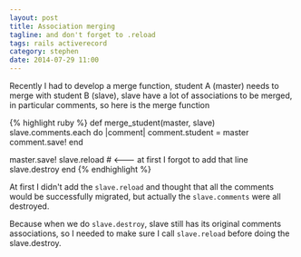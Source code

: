 ```yaml
---
layout: post
title: Association merging
tagline: and don't forget to .reload
tags: rails activerecord
category: stephen
date: 2014-07-29 11:00
---
```

Recently I had to develop a merge function, student A (master) needs to merge
with student B (slave), slave have a lot of associations to be merged, in particular
comments, so here is the merge function

{% highlight ruby %}
def merge_student(master, slave)
  slave.comments.each do |comment|
    comment.student = master
    comment.save!
  end

  master.save!
  slave.reload # <--- at first I forgot to add that line
  slave.destroy
end
{% endhighlight %}

At first I didn't add the `slave.reload` and thought that all the comments would be successfully migrated, but actually the `slave.comments` were all destroyed.

Because when we do `slave.destroy`, slave still has its original comments associations, so I needed to make sure I call `slave.reload` before doing the slave.destroy.
